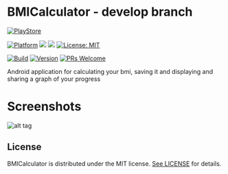 # BMICalculator - develop branch

[![PlayStore](https://img.shields.io/badge/PlayStore-BMICalculator-blue.svg)](https://play.google.com/store/apps/details?id=guepardoapps.bmicalculator)

[![Platform](https://img.shields.io/badge/platform-Android-blue.svg)](https://www.android.com)
<a target="_blank" href="https://android-arsenal.com/api?level=17" title="API17+"><img src="https://img.shields.io/badge/API-17+-blue.svg" /></a>
<a target="_blank" href="https://www.paypal.me/GuepardoApps" title="Donate using PayPal"><img src="https://img.shields.io/badge/paypal-donate-blue.svg" /></a>
[![License: MIT](https://img.shields.io/badge/License-MIT-blue.svg)](https://opensource.org/licenses/MIT)

[![Build](https://img.shields.io/badge/build-success-green.svg)](https://github.com/GuepardoApps-Releases/BMICalculator/blob/develop/release)
[![Version](https://img.shields.io/badge/version-v2.0.1.181129-blue.svg)](https://github.com/GuepardoApps-Releases/BMICalculator/blob/develop/release)
[![PRs Welcome](https://img.shields.io/badge/PRs-welcome-brightgreen.svg)](http://makeapullrequest.com)

Android application for calculating your bmi, saving it and displaying and sharing a graph of your progress

# Screenshots

![alt tag](https://github.com/GuepardoApps-Releases/BMICalculator/blob/develop/screenshots/header_001.png)

## License

BMICalculator is distributed under the MIT license. [See LICENSE](LICENSE.md) for details.